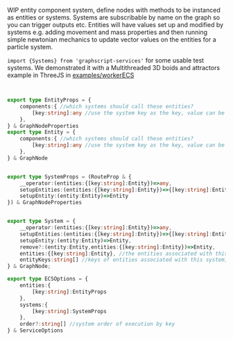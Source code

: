 
WIP entity component system, define nodes with methods to be instanced as entities or systems. Systems are subscribable by name on the graph so you can trigger outputs etc. Entities will have values set up and modified by systems e.g. adding movement and mass properties and then running simple newtonian mechanics to update vector values on the entities for a particle system. 

`import {Systems} from 'graphscript-services'` for some usable test systems. We demonstrated it with a Multithreaded 3D boids and attractors example in ThreeJS in [examples/workerECS](https://github.com/brainsatplay/graphscript/blob/master/examples/workerECS)

```ts


export type EntityProps = {
    components:{ //which systems should call these entities?
        [key:string]:any //use the system key as the key, value can be a boolean or an object with values etc. use however just helps filter entities
    },
} & GraphNodeProperties
export type Entity = {
    components:{ //which systems should call these entities?
        [key:string]:any //use the system key as the key, value can be a boolean or an object with values etc. use however just helps filter entities
    },
} & GraphNode


export type SystemProps = (RouteProp & { 
    __operator:(entities:{[key:string]:Entity})=>any,
    setupEntities:(entities:{[key:string]:Entity})=>{[key:string]:Entity},
    setupEntity:(entity:Entity)=>Entity
}) & GraphNodeProperties


export type System = {
    __operator:(entities:{[key:string]:Entity})=>any,
    setupEntities:(entities:{[key:string]:Entity})=>{[key:string]:Entity},
    setupEntity:(entity:Entity)=>Entity,
    remove?:(entity:Entity,entities:{[key:string]:Entity})=>Entity,
    entities:{[key:string]:Entity}, //the entities associated with this system 
    entityKeys:string[] //keys of entities associated with this system, reduces lookup times
} & GraphNode;

export type ECSOptions = {
    entities:{
        [key:string]:EntityProps
    },
    systems:{
        [key:string]:SystemProps
    },
    order?:string[] //system order of execution by key
} & ServiceOptions


```